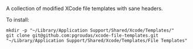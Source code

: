 A collection of modified XCode file templates with sane headers.

To install:

```
mkdir -p "~/Library/Application Support/Shared/Xcode/Templates/"
git clone git@github.com:pgroudas/xcode-file-templates.git "~/Library/Application Support/Shared/Xcode/Templates/File Templates"
```
